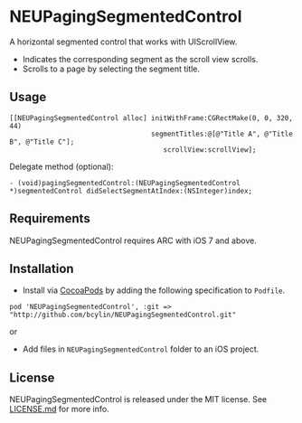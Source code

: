 NEUPagingSegmentedControl
=========================

A horizontal segmented control that works with UIScrollView.

* Indicates the corresponding segment as the scroll view scrolls.
* Scrolls to a page by selecting the segment title.

## Usage

```objc
[[NEUPagingSegmentedControl alloc] initWithFrame:CGRectMake(0, 0, 320, 44)
                                   segmentTitles:@[@"Title A", @"Title B", @"Title C"];
                                      scrollView:scrollView];
```

Delegate method (optional):

```objc
- (void)pagingSegmentedControl:(NEUPagingSegmentedControl *)segmentedControl didSelectSegmentAtIndex:(NSInteger)index;
```

## Requirements

NEUPagingSegmentedControl requires ARC with iOS 7 and above.

## Installation

* Install via [CocoaPods](http://guides.cocoapods.org/) by adding the following specification to `Podfile`.

```
pod 'NEUPagingSegmentedControl', :git => "http://github.com/bcylin/NEUPagingSegmentedControl.git"
```

or

* Add files in `NEUPagingSegmentedControl` folder to an iOS project.

## License

NEUPagingSegmentedControl is released under the MIT license. See [LICENSE.md](https://github.com/bcylin/NEUPagingSegmentedControl/blob/master/LICENSE.md) for more info.
